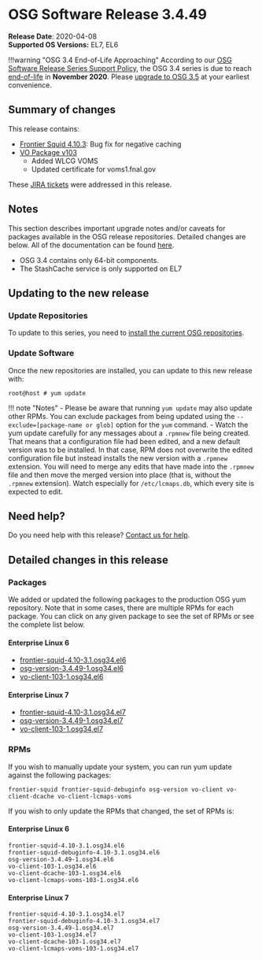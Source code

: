 OSG Software Release 3.4.49
===========================

**Release Date**: 2020-04-08    
**Supported OS Versions:** EL7, EL6

!!!warning "OSG 3.4 End-of-Life Approaching"
    According to our
    [OSG Software Release Series Support Policy](https://opensciencegrid.org/technology/policy/release-series/),
    the OSG 3.4 series is due to reach
    [end-of-life](https://opensciencegrid.org/technology/policy/release-series/#life-cycle-dates) in **November 2020**.
    Please [upgrade to OSG 3.5](https://opensciencegrid.org/docs/release/release_series/#updating-to-osg-35)
    at your earliest convenience.

Summary of changes
------------------

This release contains:

-   [Frontier Squid 4.10.3](http://frontier.cern.ch/dist/frontier-squid-releasenotes.txt): Bug fix for negative caching
-   [VO Package v103](https://github.com/opensciencegrid/osg-vo-config/releases/tag/release-102)
    -   Added WLCG VOMS
    -   Updated certificate for voms1.fnal.gov

These [JIRA tickets](https://jira.opensciencegrid.org/issues/?jql=project%20%3D%20SOFTWARE%20AND%20fixVersion%20%3D%203.4.49%20ORDER%20BY%20priority%20DESC%2C%20key%20DESC) were addressed in this release.

Notes
-----

This section describes important upgrade notes and/or caveats for packages available in the OSG release repositories.
Detailed changes are below. All of the documentation can be found [here](../../index.md).

-   OSG 3.4 contains only 64-bit components.
-   The StashCache service is only supported on EL7

Updating to the new release
---------------------------

### Update Repositories

To update to this series, you need to [install the current OSG repositories](../../common/yum.md#install-osg-repositories).

### Update Software

Once the new repositories are installed, you can update to this new release with:

``` console
root@host # yum update
```

!!! note "Notes"
    -   Please be aware that running `yum update` may also update other RPMs. You can exclude packages from being updated using the `--exclude=[package-name or glob]` option for the `yum` command.
    -   Watch the yum update carefully for any messages about a `.rpmnew` file being created. That means that a configuration file had been edited, and a new default version was to be installed. In that case, RPM does not overwrite the edited configuration file but instead installs the new version with a `.rpmnew` extension. You will need to merge any edits that have made into the `.rpmnew` file and then move the merged version into place (that is, without the `.rpmnew` extension). Watch especially for `/etc/lcmaps.db`, which every site is expected to edit.

Need help?
----------

Do you need help with this release? [Contact us for help](../../common/help.md).

Detailed changes in this release
--------------------------------

### Packages

We added or updated the following packages to the production OSG yum repository. Note that in some cases, there are multiple RPMs for each package. You can click on any given package to see the set of RPMs or see the complete list below.

#### Enterprise Linux 6

-   [frontier-squid-4.10-3.1.osg34.el6](https://koji.chtc.wisc.edu/koji/search?match=glob&type=build&terms=frontier-squid-4.10-3.1.osg34.el6)
-   [osg-version-3.4.49-1.osg34.el6](https://koji.chtc.wisc.edu/koji/search?match=glob&type=build&terms=osg-version-3.4.49-1.osg34.el6)
-   [vo-client-103-1.osg34.el6](https://koji.chtc.wisc.edu/koji/search?match=glob&type=build&terms=vo-client-103-1.osg34.el6)

#### Enterprise Linux 7

-   [frontier-squid-4.10-3.1.osg34.el7](https://koji.chtc.wisc.edu/koji/search?match=glob&type=build&terms=frontier-squid-4.10-3.1.osg34.el7)
-   [osg-version-3.4.49-1.osg34.el7](https://koji.chtc.wisc.edu/koji/search?match=glob&type=build&terms=osg-version-3.4.49-1.osg34.el7)
-   [vo-client-103-1.osg34.el7](https://koji.chtc.wisc.edu/koji/search?match=glob&type=build&terms=vo-client-103-1.osg34.el7)

### RPMs

If you wish to manually update your system, you can run yum update against the following packages:

    frontier-squid frontier-squid-debuginfo osg-version vo-client vo-client-dcache vo-client-lcmaps-voms

If you wish to only update the RPMs that changed, the set of RPMs is:

#### Enterprise Linux 6

``` file
frontier-squid-4.10-3.1.osg34.el6
frontier-squid-debuginfo-4.10-3.1.osg34.el6
osg-version-3.4.49-1.osg34.el6
vo-client-103-1.osg34.el6
vo-client-dcache-103-1.osg34.el6
vo-client-lcmaps-voms-103-1.osg34.el6
```

#### Enterprise Linux 7

``` file
frontier-squid-4.10-3.1.osg34.el7
frontier-squid-debuginfo-4.10-3.1.osg34.el7
osg-version-3.4.49-1.osg34.el7
vo-client-103-1.osg34.el7
vo-client-dcache-103-1.osg34.el7
vo-client-lcmaps-voms-103-1.osg34.el7
```
